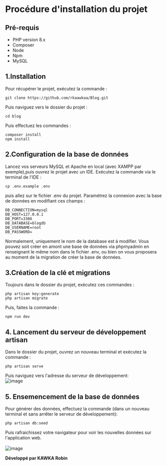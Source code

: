 # Procédure d'installation du projet

## Pré-requis

-   PHP version 8.x
-   Composer
-   Node
-   Npm
-   MySQL

## 1.Installation

Pour récupérer le projet, exécutez la commande :

```git
git clone https://github.com/rkaawkaa/Blog.git
```

Puis naviguez vers le dossier du projet :

```git
cd blog
```

Puis effectuez les commandes :

```
composer install
npm install
```

## 2.Configuration de la base de données

Lancez vos serveurs MySQL et Apache en local (avec XAMPP par exemple),puis ouvrez le projet avec un IDE.
Exécutez la commande via le terminal de l'IDE :
```
cp .env.example .env
```

puis allez sur le fichier .env du projet. Paramétrez la connexion avec la base de données en modifiant ces champs :

```
DB_CONNECTION=mysql
DB_HOST=127.0.0.1
DB_PORT=3306
DB_DATABASE=blogdb
DB_USERNAME=root
DB_PASSWORD=
```

Normalement, uniquement le nom de la database est à modifier. Vous pouvez soit créer en amont une base de données via phpmyadmin en renseignant le même nom dans le fichier .env, ou bien on vous proposera au moment de la migration de créer la base de données.

## 3.Création de la clé et migrations

Toujours dans le dossier du projet, exécutez ces commandes :

```
php artisan key:generate
php artisan migrate
```

Puis, faites la commande :

```
npm run dev
```

## 4. Lancement du serveur de développement artisan

Dans le dossier du projet, ouvrez un nouveau terminal et exécutez la commande :

```
php artisan serve
```

Puis naviguez vers l'adresse du serveur de développement:<br>
![image](https://github.com/rkaawkaa/Blog/assets/88223901/8b4754a3-dc21-459f-802a-4d0abcb6f323)




## 5. Ensemencement de la base de données

Pour générer des données, effectuez la commande (dans un nouveau terminal et sans arrêter le serveur de développement):

```
php artisan db:seed
```

Puis rafraichissez votre navigateur pour voir les nouvelles données sur l'application web.
<br><br>
![image](https://github.com/rkaawkaa/Blog/assets/88223901/68389b0d-cb76-4d92-9032-d8a5675fe7c7)

**Développé par KAWKA Robin**
